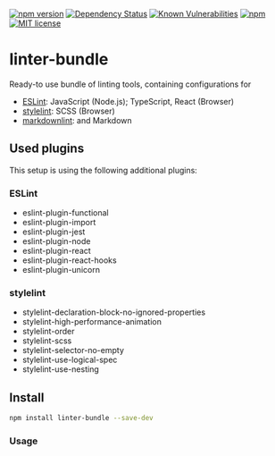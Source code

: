 [![npm version](https://badge.fury.io/js/linter-bundle.svg)](https://badge.fury.io/js/linter-bundle)
[![Dependency Status](https://img.shields.io/david/jens-duttke/linter-bundle)](https://www.npmjs.com/package/linter-bundle)
[![Known Vulnerabilities](https://snyk.io/test/github/jens-duttke/linter-bundle/badge.svg?targetFile=package.json)](https://snyk.io/test/github/jens-duttke/linter-bundle?targetFile=package.json)
[![npm](https://img.shields.io/npm/dm/linter-bundle.svg?maxAge=2592000)](https://www.npmjs.com/package/linter-bundle)
[![MIT license](https://img.shields.io/github/license/jens-duttke/linter-bundle.svg?style=flat)](https://opensource.org/licenses/MIT)

# linter-bundle

Ready-to use bundle of linting tools, containing configurations for
- [ESLint](https://eslint.org/): JavaScript (Node.js); TypeScript, React (Browser)
- [stylelint](https://stylelint.io/): SCSS (Browser)
- [markdownlint](https://github.com/DavidAnson/markdownlint): and Markdown

## Used plugins

This setup is using the following additional plugins:

### ESLint

- eslint-plugin-functional
- eslint-plugin-import
- eslint-plugin-jest
- eslint-plugin-node
- eslint-plugin-react
- eslint-plugin-react-hooks
- eslint-plugin-unicorn

### stylelint

- stylelint-declaration-block-no-ignored-properties
- stylelint-high-performance-animation
- stylelint-order
- stylelint-scss
- stylelint-selector-no-empty
- stylelint-use-logical-spec
- stylelint-use-nesting

## Install

```sh
npm install linter-bundle --save-dev
```

### Usage
